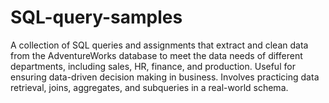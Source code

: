 # SQL-query-samples
A collection of SQL queries and assignments that extract and clean data from the AdventureWorks database to meet the data needs of different departments, including sales, HR, finance, and production. Useful for ensuring data-driven decision making in business. Involves practicing data retrieval, joins, aggregates, and subqueries in a real-world schema.
